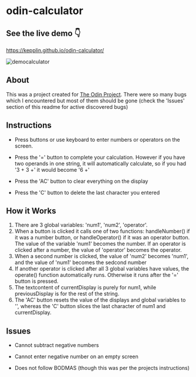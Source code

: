 # odin-calculator

## See the live demo 👇

https://kepplin.github.io/odin-calculator/

![democalculator](https://user-images.githubusercontent.com/107027281/211231324-74db7e67-801b-49be-939c-1c8047ec285e.png)

## About

This was a project created for [The Odin Project](https://www.theodinproject.com/lessons/foundations-calculator). There were so many bugs which I encountered but most of them should be gone (check the 'Issues' section of this readme for active discovered bugs)

## Instructions

- Press buttons or use keyboard to enter numbers or operators on the screen. 

- Press the '=' button to complete your calculation. However if you have two operands in one string, it will automatically calculate, so if you had '3 + 3 +' it would become '6 +'

- Press the 'AC' button to clear everything on the display

- Press the 'C' button to delete the last character you entered

## How it Works

1. There are 3 global variables: 'num1', 'num2', 'operator'.
2. When a button is clicked it calls one of two functions: handleNumber() if it was a number button, or handleOperator() if it was an operator button. The value of the variable 'num1' becomes the number. If an operator is clicked after a number, the value of 'operator' becomes the operator.
3. When a second number is clicked, the value of 'num2' becomes 'num1', and the value of 'num1' becomes the sedcond number
4. If another operator is clicked after all 3 global variables have values, the operate() function automatically runs. Otherwise it runs after the '=' button is pressed.
5. The textcontent of currentDisplay is purely for num1, while previousDisplay is for the rest of the string.
6. The 'AC' button resets the value of the displays and global variables to '', whereas the 'C' button slices the last character of num1 and currentDisplay.

## Issues

- Cannot subtract negative numbers

- Cannot enter negative number on an empty screen

- Does not follow BODMAS (though this was per the projects instructions)

